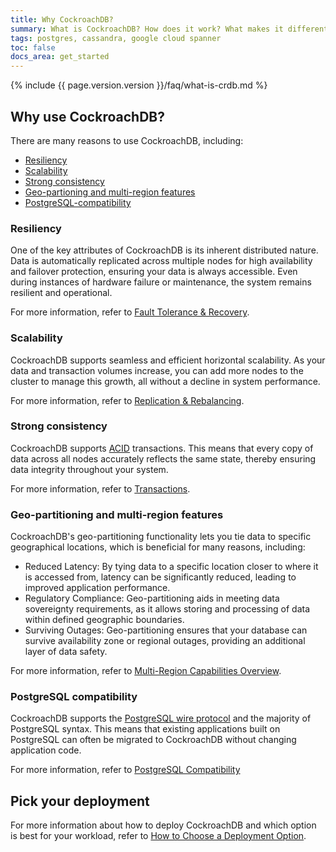 ```yaml
---
title: Why CockroachDB?
summary: What is CockroachDB? How does it work? What makes it different from other databases?
tags: postgres, cassandra, google cloud spanner
toc: false
docs_area: get_started
---
```


{% include {{ page.version.version }}/faq/what-is-crdb.md %}

## Why use CockroachDB?

There are many reasons to use CockroachDB, including:

- [Resiliency](#resiliency)
- [Scalability](#scalability)
- [Strong consistency](#strong-consistency)
- [Geo-partioning and multi-region features](#geo-partitioning-and-multi-region-features)
- [PostgreSQL-compatibility](#postgresql-compatibility)

### Resiliency

One of the key attributes of CockroachDB is its inherent distributed nature. Data is automatically replicated across multiple nodes for high availability and failover protection, ensuring your data is always accessible. Even during instances of hardware failure or maintenance, the system remains resilient and operational.

For more information, refer to [Fault Tolerance & Recovery](demo-fault-tolerance-and-recovery.html).

### Scalability

CockroachDB supports seamless and efficient horizontal scalability. As your data and transaction volumes increase, you can add more nodes to the cluster to manage this growth, all without a decline in system performance.

For more information, refer to [Replication & Rebalancing](demo-replication-and-rebalancing.html).

### Strong consistency

CockroachDB supports [ACID](https://en.wikipedia.org/wiki/ACID) transactions. This means that every copy of data across all nodes accurately reflects the same state, thereby ensuring data integrity throughout your system.

For more information, refer to [Transactions](transactions.html).

### Geo-partitioning and multi-region features

CockroachDB's geo-partitioning functionality lets you tie data to specific geographical locations, which is beneficial for many reasons, including:

- Reduced Latency: By tying data to a specific location closer to where it is accessed from, latency can be significantly reduced, leading to improved application performance.
- Regulatory Compliance: Geo-partitioning aids in meeting data sovereignty requirements, as it allows storing and processing of data within defined geographic boundaries.
- Surviving Outages: Geo-partitioning ensures that your database can survive availability zone or regional outages, providing an additional layer of data safety.

For more information, refer to [Multi-Region Capabilities Overview](multiregion-overview.html).

### PostgreSQL compatibility

CockroachDB supports the [PostgreSQL wire protocol](https://www.postgresql.org/docs/current/protocol.html) and the majority of PostgreSQL syntax. This means that existing applications built on PostgreSQL can often be migrated to CockroachDB without changing application code.

For more information, refer to [PostgreSQL Compatibility](postgresql-compatibility.html)

## Pick your deployment

For more information about how to deploy CockroachDB and which option is best for your workload, refer to [How to Choose a Deployment Option](choose-a-deployment-option.html).
